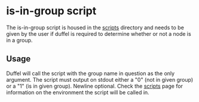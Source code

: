# is-in-group script

The is-in-group script is housed in the [scripts](scripts.md) directory and
needs to be given by the user if duffel is required to determine whether or not
a node is in a group.

## Usage

Duffel will call the script with the group name in question as the only
argument. The script must output on stdout either a "0" (not in given group) or
a "1" (is in given group). Newline optional. Check the [scripts](scripts.md)
page for information on the environment the script will be called in.
